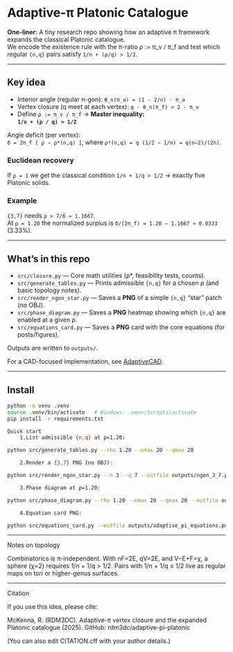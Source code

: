 # Adaptive-π Platonic Catalogue

**One-liner:** A tiny research repo showing how an adaptive π framework expands the classical Platonic catalogue.  
We encode the existence rule with the π-ratio ρ := π_v / π_f and test which regular `{n,q}` pairs satisfy
`1/n + (ρ/q) > 1/2`.

---

## Key idea

- Interior angle (regular n-gon): `θ_n(π_a) = (1 - 2/n) · π_a`
- Vertex closure (q meet at each vertex): `q · θ_n(π_f) < 2 · π_v`
- Define `ρ := π_v / π_f`  →  **Master inequality:**  
  **`1/n + (ρ / q) > 1/2`**

Angle deficit (per vertex):  
`δ = 2π_f [ ρ − ρ*(n,q) ]`, where `ρ*(n,q) = q (1/2 − 1/n) = q(n−2)/(2n)`.

### Euclidean recovery
If `ρ = 1` we get the classical condition `1/n + 1/q > 1/2` → exactly five Platonic solids.

### Example
`{3,7}` needs `ρ > 7/6 ≈ 1.1667`.  
At `ρ = 1.20` the normalized surplus is `δ/(2π_f) = 1.20 − 1.1667 ≈ 0.0333` (3.33%).

---

## What’s in this repo

- `src/closure.py` — Core math utilities (ρ*, feasibility tests, counts).
- `src/generate_tables.py` — Prints admissible `{n,q}` for a chosen ρ (and basic topology notes).
- `src/render_ngon_star.py` — Saves a **PNG** of a simple `{n,q}` “star” patch (no OBJ).
- `src/phase_diagram.py` — Saves a **PNG** heatmap showing which `{n,q}` are enabled at a given ρ.
- `src/equations_card.py` — Saves a **PNG** card with the core equations (for posts/figures).

Outputs are written to `outputs/`.

For a CAD-focused implementation, see [AdaptiveCAD](https://github.com/RDM3DC/AdaptiveCAD).

---

## Install

```bash
python -m venv .venv
source .venv/bin/activate   # Windows: .venv\Scripts\activate
pip install -r requirements.txt

Quick start
    1.List admissible {n,q} at ρ=1.20:

python src/generate_tables.py --rho 1.20 --nmax 20 --qmax 20

    2.Render a {3,7} PNG (no OBJ):

python src/render_ngon_star.py --n 3 --q 7 --outfile outputs/ngon_3_7.png

    3.Phase diagram at ρ=1.20:

python src/phase_diagram.py --rho 1.20 --nmax 20 --qmax 20 --outfile outputs/phase_rho_1_20.png

    4.Equation card PNG:

python src/equations_card.py --outfile outputs/adaptive_pi_equations.png
```

---

Notes on topology

Combinatorics is π-independent. With nF=2E, qV=2E, and V−E+F=χ, a sphere (χ=2) requires
1/n + 1/q > 1/2. Pairs with 1/n + 1/q ≤ 1/2 live as regular maps on tori or higher-genus surfaces.

---

Citation

If you use this idea, please cite:

McKenna, R. (RDM3DC). Adaptive-π vertex closure and the expanded Platonic catalogue (2025). GitHub: rdm3dc/adaptive-pi-platonic

(You can also edit CITATION.cff with your author details.)
